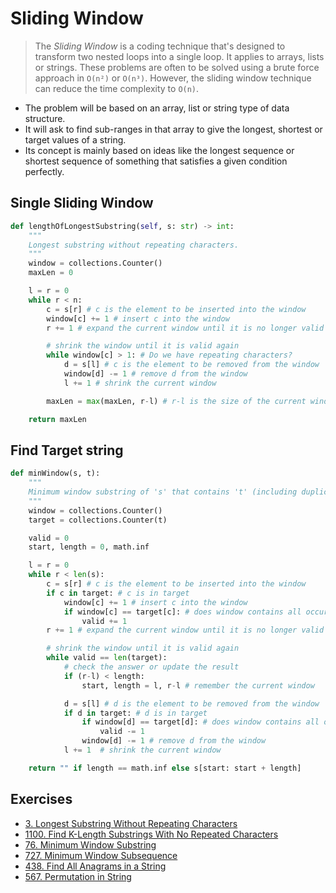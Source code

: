 # Sliding Window

> The _Sliding Window_ is a coding technique that's designed to transform two nested loops into a single loop. It applies to arrays, lists or strings. These problems are often to be solved using a brute force approach in `O(n²)` or `O(n³)`. However, the sliding window technique can reduce the time complexity to `O(n)`.

- The problem will be based on an array, list or string type of data structure.
- It will ask to find sub-ranges in that array to give the longest, shortest or target values of a string.
- Its concept is mainly based on ideas like the longest sequence or shortest sequence of something that satisfies a given condition perfectly.

## Single Sliding Window

```py
def lengthOfLongestSubstring(self, s: str) -> int:
    """
    Longest substring without repeating characters.
    """
    window = collections.Counter()
    maxLen = 0

    l = r = 0
    while r < n:
        c = s[r] # c is the element to be inserted into the window
        window[c] += 1 # insert c into the window
        r += 1 # expand the current window until it is no longer valid

        # shrink the window until it is valid again
        while window[c] > 1: # Do we have repeating characters?
            d = s[l] # c is the element to be removed from the window
            window[d] -= 1 # remove d from the window
            l += 1 # shrink the current window

        maxLen = max(maxLen, r-l) # r-l is the size of the current window

    return maxLen
```

## Find Target string

```py
def minWindow(s, t):
    """
    Minimum window substring of 's' that contains 't' (including duplicates)
    """
    window = collections.Counter()
    target = collections.Counter(t)

    valid = 0
    start, length = 0, math.inf

    l = r = 0
    while r < len(s):
        c = s[r] # c is the element to be inserted into the window
        if c in target: # c is in target
            window[c] += 1 # insert c into the window
            if window[c] == target[c]: # does window contains all occurrences of c?
                valid += 1
        r += 1 # expand the current window until it is no longer valid

        # shrink the window until it is valid again
        while valid == len(target):
            # check the answer or update the result
            if (r-l) < length:
                start, length = l, r-l # remember the current window

            d = s[l] # d is the element to be removed from the window
            if d in target: # d is in target
                if window[d] == target[d]: # does window contains all occurrences of d?
                    valid -= 1
                window[d] -= 1 # remove d from the window
            l += 1  # shrink the current window

    return "" if length == math.inf else s[start: start + length]
```

## Exercises

- [3. Longest Substring Without Repeating Characters](https://leetcode.com/problems/longest-substring-without-repeating-characters/)
- [1100. Find K-Length Substrings With No Repeated Characters](https://leetcode.com/problems/find-k-length-substrings-with-no-repeated-characters/)
- [76. Minimum Window Substring](https://leetcode.com/problems/minimum-window-substring/)
- [727. Minimum Window Subsequence](https://leetcode.com/problems/minimum-window-subsequence/)
- [438. Find All Anagrams in a String](https://leetcode.com/problems/find-all-anagrams-in-a-string/)
- [567. Permutation in String](https://leetcode.com/problems/permutation-in-string/)

